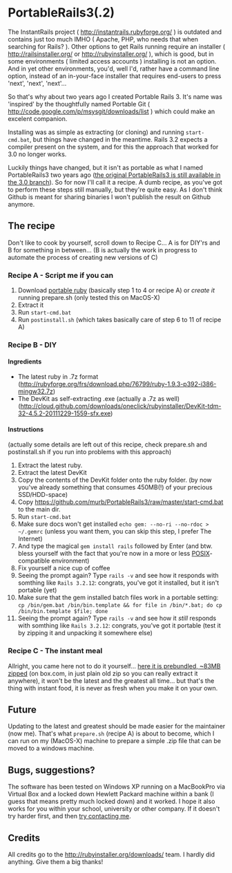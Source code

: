 # PortableRails3(.2)

The InstantRails project ( http://instantrails.rubyforge.org/ ) is outdated and contains just too much IMHO ( Apache, PHP, who needs that when searching for Rails? ). Other options to get Rails running require an installer ( http://railsinstaller.org/ or http://rubyinstaller.org/ ), which is good, but in some environments ( limited access accounts ) installing is not an option. And in yet other environments, you'd, well I'd, rather have a command line option, instead of an in-your-face installer that requires end-users to press 'next', 'next', 'next'...

So that's why about two years ago I created Portable Rails 3. It's name was 'inspired' by the thoughtfully named Portable Git ( http://code.google.com/p/msysgit/downloads/list ) which could make an excelent companion.

Installing was as simple as extracting (or cloning) and running `start-cmd.bat`, but things have changed in the meantime. Rails 3.2 expects a compiler present on the system, and for this the approach that worked for 3.0 no longer works.

Luckily things have changed, but it isn't as portable as what I named PortableRails3 two years ago ([the original PortableRails3 is still available in the 3.0 branch](https://github.com/murb/PortableRails3/tree/3.0)). So for now I'll call it a recipe. A dumb recipe, as you've got to perform these steps still manually, but they're quite easy. As I don't think Github is meant for sharing binaries I won't publish the result on Github anymore.

## The recipe

Don't like to cook by yourself, scroll down to Recipe C... A is for DIY'rs and B for something in between... (B is actually the work in progress to automate the process of creating new versions of C)

### Recipe A - Script me if you can

1. Download [portable ruby](https://www.box.com/s/7o1sqrvqey1t9ii4hv28) (basically step 1 to 4 or recipe A) or *create it* running prepare.sh (only tested this on MacOS-X)
2. Extract it
3. Run `start-cmd.bat`
4. Run `postinstall.sh` (which takes basically care of step 6 to 11 of recipe A)

### Recipe B - DIY

#### Ingredients

- The latest ruby in .7z format (http://rubyforge.org/frs/download.php/76799/ruby-1.9.3-p392-i386-mingw32.7z)
- The DevKit as self-extracting .exe (actually a .7z as well) (http://cloud.github.com/downloads/oneclick/rubyinstaller/DevKit-tdm-32-4.5.2-20111229-1559-sfx.exe)

#### Instructions

(actually some details are left out of this recipe, check prepare.sh and postinstall.sh if you run into problems with this approach)

1. Extract the latest ruby.
2. Extract the latest DevKit
3. Copy the contents of the DevKit folder onto the ruby folder. (by now you've already something that consumes 450MB(!) of your precious SSD/HDD-space)
4. Copy https://github.com/murb/PortableRails3/raw/master/start-cmd.bat to the main dir.
5. Run `start-cmd.bat`
6. Make sure docs won't get installed `echo gem: --no-ri --no-rdoc > ~/.gemrc` (unless you want them, you can skip this step, I prefer The Internet)
7. And type the magical `gem install rails` followed by Enter (and btw. bless yourself with the fact that you're now in a more or less [POSIX](http://en.wikipedia.org/wiki/POSIX)-compatible environment)
8. Fix yourself a nice cup of coffee
9. Seeing the prompt again? Type `rails -v` and see how it responds with somthing like `Rails 3.2.12`: congrats, you've got it installed, but it isn't portable (yet)
10. Make sure that the gem installed batch files work in a portable setting: `cp /bin/gem.bat /bin/bin.template && for file in /bin/*.bat; do cp /bin/bin.template $file; done`
11. Seeing the prompt again? Type `rails -v` and see how it *still* responds with somthing like `Rails 3.2.12`: congrats, you've got it portable (test it by zipping it and unpacking it somewhere else)


### Recipe C - The instant meal

Allright, you came here not to do it yourself... [here it is prebundled, ~83MB zipped](https://www.box.com/s/7o1sqrvqey1t9ii4hv28) (on box.com, in just plain old zip so you can really extract it anywhere), it won't be the latest and the greatest all time... but that's the thing with instant food, it is never as fresh when you make it on your own.

## Future

Updating to the latest and greatest should be made easier for the maintainer (now me). That's what `prepare.sh` (recipe A) is about to become, which I can run on my (MacOS-X) machine to prepare a simple .zip file that can be moved to a windows machine.

## Bugs, suggestions?

The software has been tested on Windows XP running on a MacBookPro via Virtual Box and a locked down Hewlett Packard machine within a bank (I guess that means pretty much locked down) and it worked. I hope it also works for you within your school, university or other company. If it doesn't try harder first, and then [try contacting me](http://murb.nl/contact). 

## Credits

All credits go to the http://rubyinstaller.org/downloads/ team. I hardly did anything. Give them a big thanks!